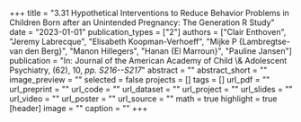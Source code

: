 +++
title = "3.31 Hypothetical Interventions to Reduce Behavior Problems in Children Born after an Unintended Pregnancy: The Generation R Study"
date = "2023-01-01"
publication_types = ["2"]
authors = ["Clair Enthoven", "Jeremy Labrecque", "Elisabeth Koopman-Verhoeff", "Mijke P {Lambregtse-van den Berg}", "Manon Hillegers", "Hanan {El Marroun}", "Pauline Jansen"]
publication = "In: Journal of the American Academy of Child \\& Adolescent Psychiatry, (62), 10, _pp. S216--S217_"
abstract = ""
abstract_short = ""
image_preview = ""
selected = false
projects = []
tags = []
url_pdf = ""
url_preprint = ""
url_code = ""
url_dataset = ""
url_project = ""
url_slides = ""
url_video = ""
url_poster = ""
url_source = ""
math = true
highlight = true
[header]
image = ""
caption = ""
+++
